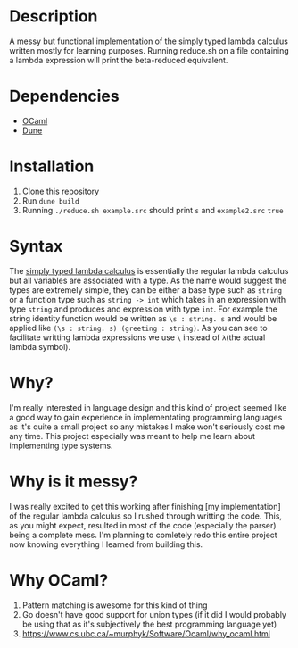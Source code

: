 # Description
A messy but functional implementation of the simply typed lambda calculus
written mostly for learning purposes.
Running reduce.sh on a file containing a lambda expression will print the
beta-reduced equivalent.

# Dependencies
+ [OCaml](https://ocaml.org/)
+ [Dune](https://dune.build/)

# Installation
1. Clone this repository
2. Run `dune build`
3. Running `./reduce.sh example.src` should print `s` and `example2.src` `true`

# Syntax
The [simply typed lambda calculus](https://en.wikipedia.org/wiki/Simply_typed_lambda_calculus)
is essentially the regular lambda calculus but all variables are associated
with a type.
As the name would suggest the types are extremely simple, they can be either a
base type such as `string` or a function type such as `string -> int` which
takes in an expression with type `string` and produces and expression with
type `int`.
For example the string identity function would be written as `\s : string. s`
and would be applied like `(\s : string. s) (greeting : string)`.
As you can see to facilitate writting lambda expressions we use `\` instead of
`λ`(the actual lambda symbol).

# Why?
I'm really interested in language design and this kind of project seemed like a
good way to gain experience in implementating programming languages as it's
quite a small project so any mistakes I make won't seriously cost me any time.
This project especially was meant to help me learn about implementing type
systems.

# Why is it messy?
I was really excited to get this working after finishing [my implementation] of
the regular lambda calculus so I rushed through writting the code.
This, as you might expect, resulted in most of the code (especially the parser)
being a complete mess.
I'm planning to comletely redo this entire project now knowing everything I learned
from building this.

# Why OCaml?
1. Pattern matching is awesome for this kind of thing
2. Go doesn't have good support for union types (if it did I would probably be
using that as it's subjectively the best programming language yet)
3. https://www.cs.ubc.ca/~murphyk/Software/Ocaml/why_ocaml.html
